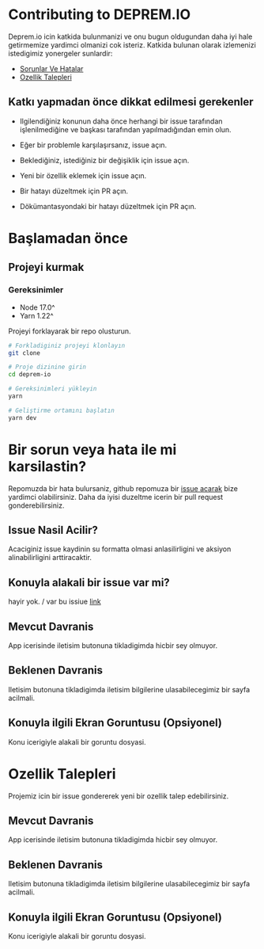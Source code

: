# Contributing to DEPREM.IO

Deprem.io icin katkida bulunmanizi ve onu bugun oldugundan daha iyi hale getirmemize yardimci olmanizi cok isteriz. Katkida bulunan olarak izlemenizi istedigimiz yonergeler sunlardir:

- [Sorunlar Ve Hatalar](#issue)
- [Ozellik Talepleri](#featurerequests)

## Katkı yapmadan önce dikkat edilmesi gerekenler

- Ilgilendiğiniz konunun daha önce herhangi bir issue tarafından işlenilmediğine ve başkası tarafından yapılmadığından emin olun.

- Eğer bir problemle karşılaşırsanız, issue açın.

- Beklediğiniz, istediğiniz bir değişiklik için issue açın.

- Yeni bir özellik eklemek için issue açın.

- Bir hatayı düzeltmek için PR açın.

- Dökümantasyondaki bir hatayı düzeltmek için PR açın.

# Başlamadan önce

## Projeyi kurmak

### Gereksinimler

- Node 17.0^
- Yarn 1.22^

Projeyi forklayarak bir repo olusturun.

```bash
# Forkladiginiz projeyi klonlayın
git clone

# Proje dizinine girin
cd deprem-io

# Gereksinimleri yükleyin
yarn

# Geliştirme ortamını başlatın
yarn dev
```

# [<a name="issue"> Bir sorun veya hata ile mi karsilastin? </a>]()

Repomuzda bir hata bulursaniz, github repomuza bir [issue acarak](#create-issue) bize yardimci olabilirsiniz. Daha da iyisi duzeltme icerin bir pull request gonderebilirsiniz.

## <a name="create-issue"> Issue Nasil Acilir?</a>

Acaciginiz issue kaydinin su formatta olmasi anlasilirligini ve aksiyon alinabilirligini arttiracaktir.

## Konuyla alakali bir issue var mi?

hayir yok. / var bu issiue [link](http://deprem.io)

## Mevcut Davranis

App icerisinde iletisim butonuna tikladigimda hicbir sey olmuyor.

## Beklenen Davranis

Iletisim butonuna tikladigimda iletisim bilgilerine ulasabilecegimiz bir sayfa acilmali.

## Konuyla ilgili Ekran Goruntusu (Opsiyonel)

Konu icerigiyle alakali bir goruntu dosyasi.

# <a name="#featurerequests"> Ozellik Talepleri</a>

Projemiz icin bir issue gondererek yeni bir ozellik talep edebilirsiniz.

## Mevcut Davranis

App icerisinde iletisim butonuna tikladigimda hicbir sey olmuyor.

## Beklenen Davranis

Iletisim butonuna tikladigimda iletisim bilgilerine ulasabilecegimiz bir sayfa acilmali.

## Konuyla ilgili Ekran Goruntusu (Opsiyonel)

Konu icerigiyle alakali bir goruntu dosyasi.

